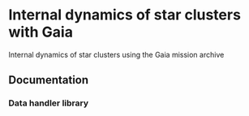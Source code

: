 
# Internal dynamics of star clusters with Gaia

Internal dynamics of star clusters using the Gaia mission archive

## Documentation

### Data handler library
